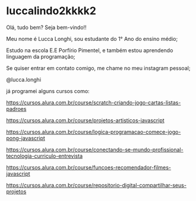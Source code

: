 # luccalindo2kkkk2
Olá, tudo bem? Seja bem-vindo!!

Meu nome é Lucca Longhi, sou estudante do 1° Ano do ensino médio;

Estudo na escola E.E Porfírio Pimentel, e também estou aprendendo linguagem da programação;

Se quiser entrar em contato comigo, me chame no meu instagram pessoal;

@lucca.longhi

já programei alguns cursos como:

https://cursos.alura.com.br/course/scratch-criando-jogo-cartas-listas-padroes

https://cursos.alura.com.br/course/projetos-artisticos-javascript

https://cursos.alura.com.br/course/logica-programacao-comece-jogo-pong-javascript

https://cursos.alura.com.br/course/conectando-se-mundo-profissional-tecnologia-curriculo-entrevista

https://cursos.alura.com.br/course/funcoes-recomendador-filmes-javascript

https://cursos.alura.com.br/course/repositorio-digital-compartilhar-seus-projetos
